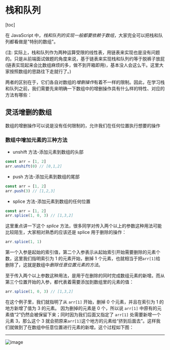 # 栈和队列

[toc]

在 JavaScript 中，_栈和队列的实现一般都要依赖于数组_，大家完全可以把栈和队列都看做是"特别的数组"。

(注: 实际上，栈和队列作为两种运算受限的线性表，用链表来实现也是没有问题的。只是从前端面试做题的角度来说，基于链表来实现栈和队列约等于脱裤子放屁(链表实现起来会比数组麻烦的多，做不到开箱即用)，基本没人会这么干。这里大家按照数组的思路往下走就行了。)

两者的区别在于，它们各自对数组的*增删操作*有着不一样的限制。因此，在学习栈和队列之前，我们需要先来明确一下数组中的增删操作具有什么样的特性、对应的方法有哪些：

## 灵活增删的数组

数组的增删操作可以说是没有任何限制的，允许我们在任何位置执行想要的操作

### 数组中增加元素的三种方法

- unshift 方法-添加元素到数组的头部

```js
const arr = [1, 2]
arr.unshift(0) // [0,1,2]
```

- push 方法-添加元素到数组的尾部

```js
const arr = [1, 2]
arr.push(3) // [1,2,3]
```

- splice 方法-添加元素到数组的任何位置

```js
const arr = [1, 2]
arr.splice(1, 0, 3) // [1,3,2]
```

这里重点讲一下这个 _splice_ 方法，很多同学对传入两个以上的参数这种用法可能比较陌生，大家相对熟悉的应该还是 splice 用于删除的操作：

```js
arr.splice(1, 1)
```

第一个入参是起始的索引值，第二个入参表示从起始索引开始需要删除的元素个数，这里我们指明索引为 1 的元素开始，删掉 1 个元素，也就相当于把`arr[1]`给删除了，这就是数组中*删除任意位置元素的方法*。

至于传入两个以上参数这种用法，是用于在删除的同时完成数组元素的新增。而从第三个位置开始的入参，都代表着需要添加到数组里的元素的值：

```js
arr.splice(1, 0, 3) // [1,3,2]
```

在这个例子里，我们就指明了从 `arr[1]` 开始，删掉 0 个元素，并且在索引为 1 的地方新增了值为 3 的元素。
因为删掉的元素是 0 个，所以说 `arr[1]` 中原有的元素值“2”仍然会被保留下来；同时因为我们后面又指定了 `arr[1]` 处需要新增一个元素 3，那么这个 3 就会把原来`arr[1]`这个地方的元素给“挤到后面去”。这样我们就做到了在数组中任意位置进行元素的新增。这个过程如下图：
****
![image](https://user-images.githubusercontent.com/26397622/144781327-197e6d34-890f-4b5e-9ff5-52ee4d532aab.png)

